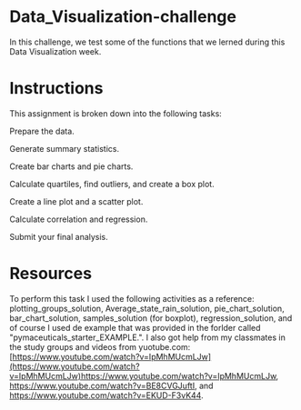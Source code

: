 # Data_Visualization-challenge 

In this challenge, we test some of the functions that we lerned during this Data Visualization week. 

# Instructions 

This assignment is broken down into the following tasks:

Prepare the data.

Generate summary statistics.

Create bar charts and pie charts.

Calculate quartiles, find outliers, and create a box plot.

Create a line plot and a scatter plot.

Calculate correlation and regression.

Submit your final analysis.


# Resources

To perform this task I used the following activities as a reference: plotting_groups_solution, Average_state_rain_solution, pie_chart_solution, bar_chart_solution, samples_solution (for boxplot), regression_solution, and of course I used de example that was provided in the forlder called "pymaceuticals_starter_EXAMPLE.". I also got help from my classmates in the study groups and videos from yuotube.com:  [https://www.youtube.com/watch?v=IpMhMUcmLJw](https://www.youtube.com/watch?v=IpMhMUcmLJw)https://www.youtube.com/watch?v=IpMhMUcmLJw, https://www.youtube.com/watch?v=BE8CVGJuftI, and https://www.youtube.com/watch?v=EKUD-F3vK44.  
